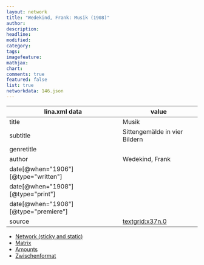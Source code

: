 ```yaml
---
layout: network
title: "Wedekind, Frank: Musik (1908)"
author:
description:
headline:
modified:
category:
tags:
imagefeature: 
mathjax: 
chart: 
comments: true
featured: false
list: true
networkdata: 146.json
---
```

lina.xml data  | value
------------- | -------------
title|Musik
subtitle|Sittengemälde in vier Bildern
genretitle|
author|Wedekind, Frank
date[@when="1906"][@type="written"]|
date[@when="1908"][@type="print"]|
date[@when="1908"][@type="premiere"]|
source|[textgrid:x37n.0](https://textgridlab.org/1.0/tgcrud-public/rest/textgrid:x37n.0/data)



* [Network (sticky and static)](/linas/network146)
* [Matrix](/linas/matrix146)
* [Amounts](/linas/amount146)
* [Zwischenformat](/linas/lina146 )
